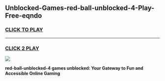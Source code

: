 
## Unblocked-Games-red-ball-unblocked-4-Play-Free-eqndo
<h3>
<a href="https://premium76.site?title=red-ball-unblocked-4&ref=10A">CLICK TO PLAY</a></h3>
<hr>

<h3>
<a href="https://premium76.site?title=red-ball-unblocked-4&ref=10A">CLICK 2 PLAY</a>
  
</h3>

<a href="https://premium76.site?title=red-ball-unblocked-4&ref=10A"><img src="https://clearcache.store/games.png"></a>


**red-ball-unblocked-4 games unblocked: Your Gateway to Fun and Accessible Online Gaming**

